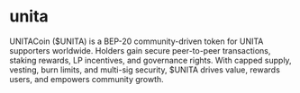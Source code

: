 # unita
UNITACoin ($UNITA) is a BEP-20 community-driven token for UNITA supporters worldwide. Holders gain secure peer-to-peer transactions, staking rewards, LP incentives, and governance rights. With capped supply, vesting, burn limits, and multi-sig security, $UNITA drives value, rewards users, and empowers community growth.
